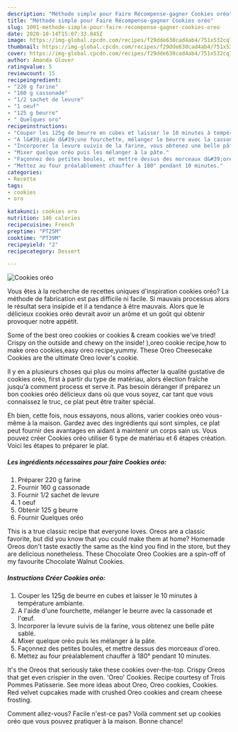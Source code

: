 ```yaml
---
description: "Méthode simple pour Faire Récompense-gagner Cookies oréo"
title: "Méthode simple pour Faire Récompense-gagner Cookies oréo"
slug: 1091-methode-simple-pour-faire-recompense-gagner-cookies-oreo
date: 2020-10-14T15:07:33.845Z
image: https://img-global.cpcdn.com/recipes/f29dde630cad4ab4/751x532cq70/cookies-oreo-photo-principale-de-la-recette.jpg
thumbnail: https://img-global.cpcdn.com/recipes/f29dde630cad4ab4/751x532cq70/cookies-oreo-photo-principale-de-la-recette.jpg
cover: https://img-global.cpcdn.com/recipes/f29dde630cad4ab4/751x532cq70/cookies-oreo-photo-principale-de-la-recette.jpg
author: Amanda Glover
ratingvalue: 5
reviewcount: 15
recipeingredient:
- "220 g farine"
- "160 g cassonade"
- "1/2 sachet de levure"
- "1 oeuf"
- "125 g beurre"
- " Quelques oro"
recipeinstructions:
- "Couper les 125g de beurre en cubes et laisser le 10 minutes à température ambiante."
- "A l&#39;aide d&#39;une fourchette, mélanger le beurre avec la cassonade et l&#39;œuf."
- "Incorporer la levure suivis de la farine, vous obtenez une belle pâte sablé."
- "Mixer quelque oréo puis les mélanger à la pâte."
- "Façonnez des petites boules, et mettre dessus des morceaux d&#39;oreo."
- "Mettez au four préalablement chauffer à 180° pendant 10 minutes."
categories:
- Recette
tags:
- cookies
- oro

katakunci: cookies oro 
nutrition: 146 calories
recipecuisine: French
preptime: "PT25M"
cooktime: "PT39M"
recipeyield: "2"
recipecategory: Dessert

---
```



![Cookies oréo](https://img-global.cpcdn.com/recipes/f29dde630cad4ab4/751x532cq70/cookies-oreo-photo-principale-de-la-recette.jpg)

Vous êtes à la recherche de recettes uniques d'inspiration cookies oréo? La méthode de fabrication est pas difficile ni facile. Si mauvais processus alors le résultat sera insipide et il a tendance à être mauvais. Alors que le délicieux cookies oréo devrait avoir un arôme et un goût qui obtenir provoquer notre appétit.

Some of the best oreo cookies or cookies &amp; cream cookies we&#39;ve tried! Crispy on the outside and chewy on the inside! ),oreo cookie recipe,how to make oreo cookies,easy oreo recipe,yummy. These Oreo Cheesecake Cookies are the ultimate Oreo lover&#39;s cookie.

Il y en a plusieurs choses qui plus ou moins affecter la qualité gustative de cookies oréo, first à partir du type de matériau, alors élection fraîche jusqu'à comment process et serve it. Pas besoin déranger if préparez un bon cookies oréo délicieux dans où que vous soyez, car tant que vous connaissez le truc, ce plat peut être traiter spécial.


Eh bien, cette fois, nous essayons, nous allons, varier cookies oréo vous-même à la maison. Gardez avec des ingrédients qui sont simples, ce plat peut fournir des avantages en aidant à maintenir un corps sain us. Vous pouvez créer Cookies oréo utiliser 6 type de matériau et 6 étapes création. Voici les étapes to préparer le plat.

<!--inarticleads1-->

##### Les ingrédients nécessaires pour faire Cookies oréo:

1. Préparer 220 g farine
1. Fournir 160 g cassonade
1. Fournir 1/2 sachet de levure
1.  1 oeuf
1. Obtenir 125 g beurre
1. Fournir  Quelques oréo


This is a true classic recipe that everyone loves. Oreos are a classic favorite, but did you know that you could make them at home? Homemade Oreos don&#39;t taste exactly the same as the kind you find in the store, but they are delicious nonetheless. These Chocolate Oreo Cookies are a spin-off of my favourite Chocolate Walnut Cookies. 

<!--inarticleads2-->

##### Instructions Créer Cookies oréo:

1. Couper les 125g de beurre en cubes et laisser le 10 minutes à température ambiante.
1. A l&#39;aide d&#39;une fourchette, mélanger le beurre avec la cassonade et l&#39;œuf.
1. Incorporer la levure suivis de la farine, vous obtenez une belle pâte sablé.
1. Mixer quelque oréo puis les mélanger à la pâte.
1. Façonnez des petites boules, et mettre dessus des morceaux d&#39;oreo.
1. Mettez au four préalablement chauffer à 180° pendant 10 minutes.


It&#39;s the Oreos that seriously take these cookies over-the-top. Crispy Oreos that get even crispier in the oven. &#39;Oreo&#39; Cookies. Recipe courtesy of Trois Pommes Patisserie. See more ideas about Oreo, Oreo cookies, Cookies. Red velvet cupcakes made with crushed Oreo cookies and cream cheese frosting. 


Comment allez-vous? Facile n'est-ce pas? Voilà comment set up cookies oréo que vous pouvez pratiquer à la maison. Bonne chance!

